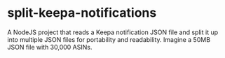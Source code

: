 # split-keepa-notifications

A NodeJS project that reads a Keepa notification JSON file and split it up into multiple JSON files for portability and readability.  Imagine a 50MB JSON file with 30,000 ASINs.  
